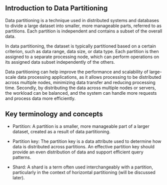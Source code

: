 ## Introduction to Data Partitioning
Data partitioning is a technique used in distributed systems and databases to divide a large dataset into smaller, more manageable parts, referred to as partitions. Each partition is independent and contains a subset of the overall data.

In data partitioning, the dataset is typically partitioned based on a certain criterion, such as data range, data size, or data type. Each partition is then assigned to a separate processing node, which can perform operations on its assigned data subset independently of the others.

Data partitioning can help improve the performance and scalability of large-scale data processing applications, as it allows processing to be distributed across multiple nodes, minimizing data transfer and reducing processing time. Secondly, by distributing the data across multiple nodes or servers, the workload can be balanced, and the system can handle more requests and process data more efficiently.

## Key terminology and concepts
- Partition: A partition is a smaller, more manageable part of a larger dataset, created as a result of data partitioning.

- Partition key: The partition key is a data attribute used to determine how data is distributed across partitions. An effective partition key should provide an even distribution of data and support efficient query patterns.

- Shard: A shard is a term often used interchangeably with a partition, particularly in the context of horizontal partitioning (will be discussed later).
